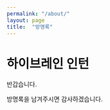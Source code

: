 ```yaml
---
permalink: "/about/"
layout: page
title:  "방명록"
---
```



하이브레인 인턴
===============


반갑습니다. 

방명록을 남겨주시면 감사하겠습니다.
